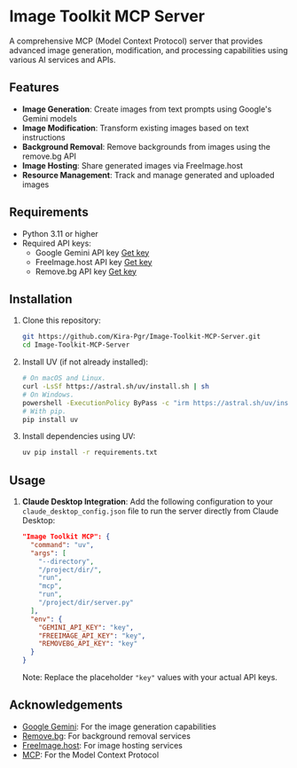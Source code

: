 # Image Toolkit MCP Server

A comprehensive MCP (Model Context Protocol) server that provides advanced image generation, modification, and processing capabilities using various AI services and APIs.

##  Features

- **Image Generation**: Create images from text prompts using Google's Gemini models
- **Image Modification**: Transform existing images based on text instructions
- **Background Removal**: Remove backgrounds from images using the remove.bg API
- **Image Hosting**: Share generated images via FreeImage.host
- **Resource Management**: Track and manage generated and uploaded images

## Requirements

- Python 3.11 or higher
- Required API keys:
  - Google Gemini API key [Get key](https://aistudio.google.com/apikey)
  - FreeImage.host API key [Get key](https://freeimage.host/page/api)
  - Remove.bg API key [Get key](https://www.remove.bg/dashboard#api-key)

##  Installation

1. Clone this repository:
   ```sh
   git https://github.com/Kira-Pgr/Image-Toolkit-MCP-Server.git
   cd Image-Toolkit-MCP-Server
   ```

2. Install UV (if not already installed):
   ```sh
   # On macOS and Linux.
   curl -LsSf https://astral.sh/uv/install.sh | sh
   # On Windows.
   powershell -ExecutionPolicy ByPass -c "irm https://astral.sh/uv/install.ps1 | iex"
   # With pip.
   pip install uv
   ```

3. Install dependencies using UV:
   ```sh
   uv pip install -r requirements.txt
   ```

##  Usage

1. **Claude Desktop Integration**: Add the following configuration to your `claude_desktop_config.json` file to run the server directly from Claude Desktop:
   ```json
   "Image Toolkit MCP": {
     "command": "uv",
     "args": [
       "--directory",
       "/project/dir/",
       "run",
       "mcp",
       "run",
       "/project/dir/server.py"
     ],
     "env": {
       "GEMINI_API_KEY": "key",
       "FREEIMAGE_API_KEY": "key",
       "REMOVEBG_API_KEY": "key"
     }
   }
   ```
   Note: Replace the placeholder `"key"` values with your actual API keys.

## Acknowledgements

- [Google Gemini](https://aistudio.google.com/): For the image generation capabilities
- [Remove.bg](https://www.remove.bg/): For background removal services
- [FreeImage.host](https://freeimage.host/): For image hosting services
- [MCP](https://modelcontextprotocol.io/introduction): For the Model Context Protocol
